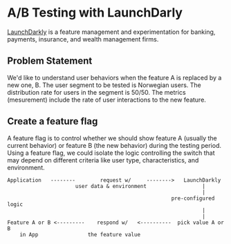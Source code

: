 # A/B Testing with LaunchDarly
[LaunchDarkly](https://launchdarkly.com) is a feature management and experimentation for banking, payments, insurance, and wealth management firms.

## Problem Statement
We'd like to understand user behaviors when the feature A is replaced by a new one, B.
The user segment to be tested is Norwegian users.
The distribution rate for users in the segment is 50/50.
The metrics (mesurement) include the rate of user interactions to the new feature.

## Create a feature flag
A feature flag is to control whether we should show feature A (usually the current behavior) or feature B (the new behavior) during the testing period. Using a feature flag, we could isolate the logic controlling the switch that may depend on different criteria like user type, characteristics, and environment.
```
Application   --------        request w/     -------->   LaunchDarkly
                      user data & environment                  |
                                                               |
                                                     pre-configured logic
                                                               |
                                                               |
Feature A or B <---------    respond w/   <----------  pick value A or B
    in App                the feature value
```

